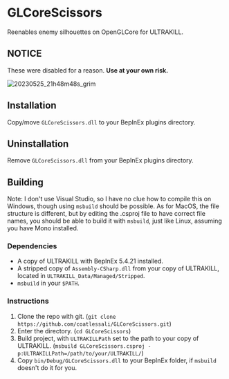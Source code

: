 # GLCoreScissors
Reenables enemy silhouettes on OpenGLCore for ULTRAKILL.

## NOTICE

These were disabled for a reason. **Use at your own risk.**

![20230525_21h48m48s_grim](https://github.com/coatlessali/GLCoreScissors/assets/61166135/f2741a9f-1ff4-4888-8bcb-a0a77ee75fdd)

## Installation

Copy/move `GLCoreScissors.dll` to your BepInEx plugins directory.

## Uninstallation

Remove `GLCoreScissors.dll` from your BepInEx plugins directory.

## Building

Note: I don't use Visual Studio, so I have no clue how to compile this on Windows, though using `msbuild` should be possible. As for MacOS, the file structure is different, but by editing the .csproj file to have correct file names, you should be able to build it with `msbuild`, just like Linux, assuming you have Mono installed.

### Dependencies

* A copy of ULTRAKILL with BepInEx 5.4.21 installed.
* A stripped copy of `Assembly-CSharp.dll` from your copy of ULTRAKILL, located in `ULTRAKILL_Data/Managed/Stripped`.
* `msbuild` in your `$PATH`.

### Instructions

1. Clone the repo with git. (`git clone https://github.com/coatlessali/GLCoreScissors.git`)
2. Enter the directory. (`cd GLCoreScissors`)
3. Build project, with `ULTRAKILLPath` set to the path to your copy of ULTRAKILL. (`msbuild GLCoreScissors.csproj -p:ULTRAKILLPath=/path/to/your/ULTRAKILL/`)
4. Copy `bin/Debug/GLCoreScissors.dll` to your BepInEx folder, if `msbuild` doesn't do it for you.
